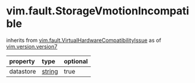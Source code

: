 vim.fault.StorageVmotionIncompatible
====================================
inherits from [vim.fault.VirtualHardwareCompatibilityIssue](docs/vim.fault.VirtualHardwareCompatibilityIssue.md)
as of [vim.version.version7](docs/vim.version.md)

| property | type | optional |
|:---------|:-----|:---------|
| datastore | [string](string.md "string") | true |

